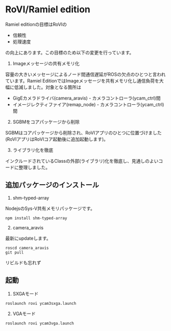 # RoVI/Ramiel edition

 Ramiel editionの目標はRoVIの
- 信頼性
- 処理速度

の向上にあります。この目標のため以下の変更を行っています。

1. Imageメッセージの共有メモリ化

容量の大きいメッセージによるノード間通信遅延がROSの欠点のひとつと言われています。Ramiel EditionではImageメッセージを共有メモリ化し通信負荷を大幅に低減しました。対象となる箇所は
  - GigEカメラドライバ(camera_aravis) - カメラコントローラ(ycam_ctrl)間
  - イメージレクティファイア(remap_node) - カメラコントローラ(ycam_ctrl)間

2. SGBMをコアパッケージから削除

SGBMはコアパッケージから削除され、RoVIアプリのひとつに位置づけました(RoVIアプリはRoVIコア起動後に追加起動します)。

3. ライブラリ化を徹底

インクルードされているClassの外部(ライブラリ)化を徹底し、見通しのよいコードに整理しました。


## 追加パッケージのインストール

1. shm-typed-array

NodejsのSys-V共有メモリパッケージです。
~~~
npm install shm-typed-array
~~~

2. camera_aravis

最新にupdateします。
~~~
roscd camera_aravis
git pull
~~~
リビルドも忘れず


## 起動

1. SXGAモード
~~~
roslaunch rovi ycam3sxga.launch
~~~

2. VGAモード
~~~
roslaunch rovi ycam3vga.launch
~~~

